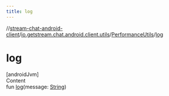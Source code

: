 ```yaml
---
title: log
---
```

//[stream-chat-android-client](../../../index.md)/[io.getstream.chat.android.client.utils](../index.md)/[PerformanceUtils](index.md)/[log](log.md)



# log  
[androidJvm]  
Content  
fun [log](log.md)(message: [String](https://kotlinlang.org/api/latest/jvm/stdlib/kotlin/-string/index.html))  



